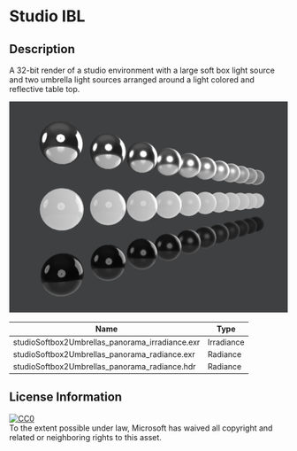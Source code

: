 # Studio IBL

## Description
A 32-bit render of a studio environment with a large soft box light source and two umbrella light sources arranged around a light colored and reflective table top.

![screenshot](../screenshot/studioSoftbox2Umbrellas_screenshot.png)

| Name                                            | Type       |
| ----------------------------------------------- | ---------- |
| studioSoftbox2Umbrellas_panorama_irradiance.exr | Irradiance |
| studioSoftbox2Umbrellas_panorama_radiance.exr   | Radiance   |
| studioSoftbox2Umbrellas_panorama_radiance.hdr   | Radiance   |

## License Information

[![CC0](http://i.creativecommons.org/p/zero/1.0/88x31.png)](http://creativecommons.org/publicdomain/zero/1.0/)  
To the extent possible under law, Microsoft has waived all copyright and related or neighboring rights to this asset.
